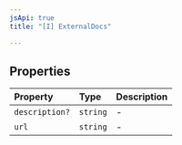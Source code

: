 ```yaml
---
jsApi: true
title: "[I] ExternalDocs"

---
```

## Properties

| Property | Type | Description |
| :------ | :------ | :------ |
| `description?` | `string` | - |
| `url` | `string` | - |
